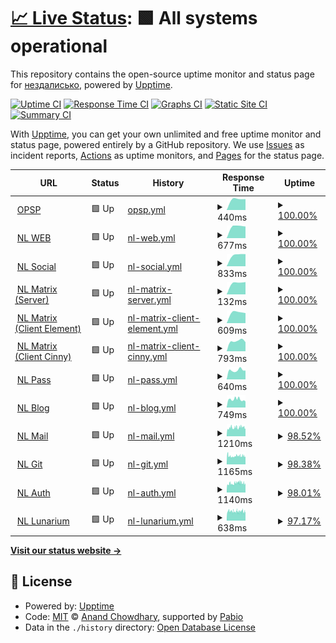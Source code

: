 # [📈 Live Status](https://status.noleron.com): <!--live status--> **🟩 All systems operational**

This repository contains the open-source uptime monitor and status page for [нездалисько](noleron.com), powered by [Upptime](https://github.com/upptime/upptime).

[![Uptime CI](https://github.com/uandreew/status.noleron.com/workflows/Uptime%20CI/badge.svg)](https://github.com/uandreew/status.noleron.com/actions?query=workflow%3A%22Uptime+CI%22)
[![Response Time CI](https://github.com/uandreew/status.noleron.com/workflows/Response%20Time%20CI/badge.svg)](https://github.com/uandreew/status.noleron.com/actions?query=workflow%3A%22Response+Time+CI%22)
[![Graphs CI](https://github.com/uandreew/status.noleron.com/workflows/Graphs%20CI/badge.svg)](https://github.com/uandreew/status.noleron.com/actions?query=workflow%3A%22Graphs+CI%22)
[![Static Site CI](https://github.com/uandreew/status.noleron.com/workflows/Static%20Site%20CI/badge.svg)](https://github.com/uandreew/status.noleron.com/actions?query=workflow%3A%22Static+Site+CI%22)
[![Summary CI](https://github.com/uandreew/status.noleron.com/workflows/Summary%20CI/badge.svg)](https://github.com/uandreew/status.noleron.com/actions?query=workflow%3A%22Summary+CI%22)

With [Upptime](https://upptime.js.org), you can get your own unlimited and free uptime monitor and status page, powered entirely by a GitHub repository. We use [Issues](https://github.com/uandreew/status.noleron.com/issues) as incident reports, [Actions](https://github.com/uandreew/status.noleron.com/actions) as uptime monitors, and [Pages](https://status.noleron.com) for the status page.

<!--start: status pages-->
<!-- This summary is generated by Upptime (https://github.com/upptime/upptime) -->
<!-- Do not edit this manually, your changes will be overwritten -->
<!-- prettier-ignore -->
| URL | Status | History | Response Time | Uptime |
| --- | ------ | ------- | ------------- | ------ |
| <img alt="" src="https://icons.duckduckgo.com/ip3/opulus.space.ico" height="13"> [OPSP](https://opulus.space) | 🟩 Up | [opsp.yml](https://github.com/crisukbot/status.noleron.com/commits/HEAD/history/opsp.yml) | <details><summary><img alt="Response time graph" src="./graphs/opsp/response-time-week.png" height="20"> 440ms</summary><br><a href="https://status.noleron.com/history/opsp"><img alt="Response time 533" src="https://img.shields.io/endpoint?url=https%3A%2F%2Fraw.githubusercontent.com%2Fcrisukbot%2Fstatus.noleron.com%2FHEAD%2Fapi%2Fopsp%2Fresponse-time.json"></a><br><a href="https://status.noleron.com/history/opsp"><img alt="24-hour response time 428" src="https://img.shields.io/endpoint?url=https%3A%2F%2Fraw.githubusercontent.com%2Fcrisukbot%2Fstatus.noleron.com%2FHEAD%2Fapi%2Fopsp%2Fresponse-time-day.json"></a><br><a href="https://status.noleron.com/history/opsp"><img alt="7-day response time 440" src="https://img.shields.io/endpoint?url=https%3A%2F%2Fraw.githubusercontent.com%2Fcrisukbot%2Fstatus.noleron.com%2FHEAD%2Fapi%2Fopsp%2Fresponse-time-week.json"></a><br><a href="https://status.noleron.com/history/opsp"><img alt="30-day response time 440" src="https://img.shields.io/endpoint?url=https%3A%2F%2Fraw.githubusercontent.com%2Fcrisukbot%2Fstatus.noleron.com%2FHEAD%2Fapi%2Fopsp%2Fresponse-time-month.json"></a><br><a href="https://status.noleron.com/history/opsp"><img alt="1-year response time 533" src="https://img.shields.io/endpoint?url=https%3A%2F%2Fraw.githubusercontent.com%2Fcrisukbot%2Fstatus.noleron.com%2FHEAD%2Fapi%2Fopsp%2Fresponse-time-year.json"></a></details> | <details><summary><a href="https://status.noleron.com/history/opsp">100.00%</a></summary><a href="https://status.noleron.com/history/opsp"><img alt="All-time uptime 100.00%" src="https://img.shields.io/endpoint?url=https%3A%2F%2Fraw.githubusercontent.com%2Fcrisukbot%2Fstatus.noleron.com%2FHEAD%2Fapi%2Fopsp%2Fuptime.json"></a><br><a href="https://status.noleron.com/history/opsp"><img alt="24-hour uptime 100.00%" src="https://img.shields.io/endpoint?url=https%3A%2F%2Fraw.githubusercontent.com%2Fcrisukbot%2Fstatus.noleron.com%2FHEAD%2Fapi%2Fopsp%2Fuptime-day.json"></a><br><a href="https://status.noleron.com/history/opsp"><img alt="7-day uptime 100.00%" src="https://img.shields.io/endpoint?url=https%3A%2F%2Fraw.githubusercontent.com%2Fcrisukbot%2Fstatus.noleron.com%2FHEAD%2Fapi%2Fopsp%2Fuptime-week.json"></a><br><a href="https://status.noleron.com/history/opsp"><img alt="30-day uptime 100.00%" src="https://img.shields.io/endpoint?url=https%3A%2F%2Fraw.githubusercontent.com%2Fcrisukbot%2Fstatus.noleron.com%2FHEAD%2Fapi%2Fopsp%2Fuptime-month.json"></a><br><a href="https://status.noleron.com/history/opsp"><img alt="1-year uptime 100.00%" src="https://img.shields.io/endpoint?url=https%3A%2F%2Fraw.githubusercontent.com%2Fcrisukbot%2Fstatus.noleron.com%2FHEAD%2Fapi%2Fopsp%2Fuptime-year.json"></a></details>
| <img alt="" src="https://icons.duckduckgo.com/ip3/noleron.com.ico" height="13"> [NL WEB](https://noleron.com) | 🟩 Up | [nl-web.yml](https://github.com/crisukbot/status.noleron.com/commits/HEAD/history/nl-web.yml) | <details><summary><img alt="Response time graph" src="./graphs/nl-web/response-time-week.png" height="20"> 677ms</summary><br><a href="https://status.noleron.com/history/nl-web"><img alt="Response time 717" src="https://img.shields.io/endpoint?url=https%3A%2F%2Fraw.githubusercontent.com%2Fcrisukbot%2Fstatus.noleron.com%2FHEAD%2Fapi%2Fnl-web%2Fresponse-time.json"></a><br><a href="https://status.noleron.com/history/nl-web"><img alt="24-hour response time 645" src="https://img.shields.io/endpoint?url=https%3A%2F%2Fraw.githubusercontent.com%2Fcrisukbot%2Fstatus.noleron.com%2FHEAD%2Fapi%2Fnl-web%2Fresponse-time-day.json"></a><br><a href="https://status.noleron.com/history/nl-web"><img alt="7-day response time 677" src="https://img.shields.io/endpoint?url=https%3A%2F%2Fraw.githubusercontent.com%2Fcrisukbot%2Fstatus.noleron.com%2FHEAD%2Fapi%2Fnl-web%2Fresponse-time-week.json"></a><br><a href="https://status.noleron.com/history/nl-web"><img alt="30-day response time 677" src="https://img.shields.io/endpoint?url=https%3A%2F%2Fraw.githubusercontent.com%2Fcrisukbot%2Fstatus.noleron.com%2FHEAD%2Fapi%2Fnl-web%2Fresponse-time-month.json"></a><br><a href="https://status.noleron.com/history/nl-web"><img alt="1-year response time 717" src="https://img.shields.io/endpoint?url=https%3A%2F%2Fraw.githubusercontent.com%2Fcrisukbot%2Fstatus.noleron.com%2FHEAD%2Fapi%2Fnl-web%2Fresponse-time-year.json"></a></details> | <details><summary><a href="https://status.noleron.com/history/nl-web">100.00%</a></summary><a href="https://status.noleron.com/history/nl-web"><img alt="All-time uptime 99.99%" src="https://img.shields.io/endpoint?url=https%3A%2F%2Fraw.githubusercontent.com%2Fcrisukbot%2Fstatus.noleron.com%2FHEAD%2Fapi%2Fnl-web%2Fuptime.json"></a><br><a href="https://status.noleron.com/history/nl-web"><img alt="24-hour uptime 100.00%" src="https://img.shields.io/endpoint?url=https%3A%2F%2Fraw.githubusercontent.com%2Fcrisukbot%2Fstatus.noleron.com%2FHEAD%2Fapi%2Fnl-web%2Fuptime-day.json"></a><br><a href="https://status.noleron.com/history/nl-web"><img alt="7-day uptime 100.00%" src="https://img.shields.io/endpoint?url=https%3A%2F%2Fraw.githubusercontent.com%2Fcrisukbot%2Fstatus.noleron.com%2FHEAD%2Fapi%2Fnl-web%2Fuptime-week.json"></a><br><a href="https://status.noleron.com/history/nl-web"><img alt="30-day uptime 100.00%" src="https://img.shields.io/endpoint?url=https%3A%2F%2Fraw.githubusercontent.com%2Fcrisukbot%2Fstatus.noleron.com%2FHEAD%2Fapi%2Fnl-web%2Fuptime-month.json"></a><br><a href="https://status.noleron.com/history/nl-web"><img alt="1-year uptime 99.99%" src="https://img.shields.io/endpoint?url=https%3A%2F%2Fraw.githubusercontent.com%2Fcrisukbot%2Fstatus.noleron.com%2FHEAD%2Fapi%2Fnl-web%2Fuptime-year.json"></a></details>
| <img alt="" src="https://icons.duckduckgo.com/ip3/social.noleron.com.ico" height="13"> [NL Social](https://social.noleron.com) | 🟩 Up | [nl-social.yml](https://github.com/crisukbot/status.noleron.com/commits/HEAD/history/nl-social.yml) | <details><summary><img alt="Response time graph" src="./graphs/nl-social/response-time-week.png" height="20"> 833ms</summary><br><a href="https://status.noleron.com/history/nl-social"><img alt="Response time 1142" src="https://img.shields.io/endpoint?url=https%3A%2F%2Fraw.githubusercontent.com%2Fcrisukbot%2Fstatus.noleron.com%2FHEAD%2Fapi%2Fnl-social%2Fresponse-time.json"></a><br><a href="https://status.noleron.com/history/nl-social"><img alt="24-hour response time 866" src="https://img.shields.io/endpoint?url=https%3A%2F%2Fraw.githubusercontent.com%2Fcrisukbot%2Fstatus.noleron.com%2FHEAD%2Fapi%2Fnl-social%2Fresponse-time-day.json"></a><br><a href="https://status.noleron.com/history/nl-social"><img alt="7-day response time 833" src="https://img.shields.io/endpoint?url=https%3A%2F%2Fraw.githubusercontent.com%2Fcrisukbot%2Fstatus.noleron.com%2FHEAD%2Fapi%2Fnl-social%2Fresponse-time-week.json"></a><br><a href="https://status.noleron.com/history/nl-social"><img alt="30-day response time 833" src="https://img.shields.io/endpoint?url=https%3A%2F%2Fraw.githubusercontent.com%2Fcrisukbot%2Fstatus.noleron.com%2FHEAD%2Fapi%2Fnl-social%2Fresponse-time-month.json"></a><br><a href="https://status.noleron.com/history/nl-social"><img alt="1-year response time 1142" src="https://img.shields.io/endpoint?url=https%3A%2F%2Fraw.githubusercontent.com%2Fcrisukbot%2Fstatus.noleron.com%2FHEAD%2Fapi%2Fnl-social%2Fresponse-time-year.json"></a></details> | <details><summary><a href="https://status.noleron.com/history/nl-social">100.00%</a></summary><a href="https://status.noleron.com/history/nl-social"><img alt="All-time uptime 99.54%" src="https://img.shields.io/endpoint?url=https%3A%2F%2Fraw.githubusercontent.com%2Fcrisukbot%2Fstatus.noleron.com%2FHEAD%2Fapi%2Fnl-social%2Fuptime.json"></a><br><a href="https://status.noleron.com/history/nl-social"><img alt="24-hour uptime 100.00%" src="https://img.shields.io/endpoint?url=https%3A%2F%2Fraw.githubusercontent.com%2Fcrisukbot%2Fstatus.noleron.com%2FHEAD%2Fapi%2Fnl-social%2Fuptime-day.json"></a><br><a href="https://status.noleron.com/history/nl-social"><img alt="7-day uptime 100.00%" src="https://img.shields.io/endpoint?url=https%3A%2F%2Fraw.githubusercontent.com%2Fcrisukbot%2Fstatus.noleron.com%2FHEAD%2Fapi%2Fnl-social%2Fuptime-week.json"></a><br><a href="https://status.noleron.com/history/nl-social"><img alt="30-day uptime 100.00%" src="https://img.shields.io/endpoint?url=https%3A%2F%2Fraw.githubusercontent.com%2Fcrisukbot%2Fstatus.noleron.com%2FHEAD%2Fapi%2Fnl-social%2Fuptime-month.json"></a><br><a href="https://status.noleron.com/history/nl-social"><img alt="1-year uptime 99.54%" src="https://img.shields.io/endpoint?url=https%3A%2F%2Fraw.githubusercontent.com%2Fcrisukbot%2Fstatus.noleron.com%2FHEAD%2Fapi%2Fnl-social%2Fuptime-year.json"></a></details>
| <img alt="" src="https://icons.duckduckgo.com/ip3/noleron.com.ico" height="13"> [NL Matrix (Server)](https://noleron.com/_matrix/static/) | 🟩 Up | [nl-matrix-server.yml](https://github.com/crisukbot/status.noleron.com/commits/HEAD/history/nl-matrix-server.yml) | <details><summary><img alt="Response time graph" src="./graphs/nl-matrix-server/response-time-week.png" height="20"> 132ms</summary><br><a href="https://status.noleron.com/history/nl-matrix-server"><img alt="Response time 144" src="https://img.shields.io/endpoint?url=https%3A%2F%2Fraw.githubusercontent.com%2Fcrisukbot%2Fstatus.noleron.com%2FHEAD%2Fapi%2Fnl-matrix-server%2Fresponse-time.json"></a><br><a href="https://status.noleron.com/history/nl-matrix-server"><img alt="24-hour response time 136" src="https://img.shields.io/endpoint?url=https%3A%2F%2Fraw.githubusercontent.com%2Fcrisukbot%2Fstatus.noleron.com%2FHEAD%2Fapi%2Fnl-matrix-server%2Fresponse-time-day.json"></a><br><a href="https://status.noleron.com/history/nl-matrix-server"><img alt="7-day response time 132" src="https://img.shields.io/endpoint?url=https%3A%2F%2Fraw.githubusercontent.com%2Fcrisukbot%2Fstatus.noleron.com%2FHEAD%2Fapi%2Fnl-matrix-server%2Fresponse-time-week.json"></a><br><a href="https://status.noleron.com/history/nl-matrix-server"><img alt="30-day response time 132" src="https://img.shields.io/endpoint?url=https%3A%2F%2Fraw.githubusercontent.com%2Fcrisukbot%2Fstatus.noleron.com%2FHEAD%2Fapi%2Fnl-matrix-server%2Fresponse-time-month.json"></a><br><a href="https://status.noleron.com/history/nl-matrix-server"><img alt="1-year response time 144" src="https://img.shields.io/endpoint?url=https%3A%2F%2Fraw.githubusercontent.com%2Fcrisukbot%2Fstatus.noleron.com%2FHEAD%2Fapi%2Fnl-matrix-server%2Fresponse-time-year.json"></a></details> | <details><summary><a href="https://status.noleron.com/history/nl-matrix-server">100.00%</a></summary><a href="https://status.noleron.com/history/nl-matrix-server"><img alt="All-time uptime 99.93%" src="https://img.shields.io/endpoint?url=https%3A%2F%2Fraw.githubusercontent.com%2Fcrisukbot%2Fstatus.noleron.com%2FHEAD%2Fapi%2Fnl-matrix-server%2Fuptime.json"></a><br><a href="https://status.noleron.com/history/nl-matrix-server"><img alt="24-hour uptime 100.00%" src="https://img.shields.io/endpoint?url=https%3A%2F%2Fraw.githubusercontent.com%2Fcrisukbot%2Fstatus.noleron.com%2FHEAD%2Fapi%2Fnl-matrix-server%2Fuptime-day.json"></a><br><a href="https://status.noleron.com/history/nl-matrix-server"><img alt="7-day uptime 100.00%" src="https://img.shields.io/endpoint?url=https%3A%2F%2Fraw.githubusercontent.com%2Fcrisukbot%2Fstatus.noleron.com%2FHEAD%2Fapi%2Fnl-matrix-server%2Fuptime-week.json"></a><br><a href="https://status.noleron.com/history/nl-matrix-server"><img alt="30-day uptime 100.00%" src="https://img.shields.io/endpoint?url=https%3A%2F%2Fraw.githubusercontent.com%2Fcrisukbot%2Fstatus.noleron.com%2FHEAD%2Fapi%2Fnl-matrix-server%2Fuptime-month.json"></a><br><a href="https://status.noleron.com/history/nl-matrix-server"><img alt="1-year uptime 99.93%" src="https://img.shields.io/endpoint?url=https%3A%2F%2Fraw.githubusercontent.com%2Fcrisukbot%2Fstatus.noleron.com%2FHEAD%2Fapi%2Fnl-matrix-server%2Fuptime-year.json"></a></details>
| <img alt="" src="https://icons.duckduckgo.com/ip3/mx.noleron.com.ico" height="13"> [NL Matrix (Client Element)](https://mx.noleron.com) | 🟩 Up | [nl-matrix-client-element.yml](https://github.com/crisukbot/status.noleron.com/commits/HEAD/history/nl-matrix-client-element.yml) | <details><summary><img alt="Response time graph" src="./graphs/nl-matrix-client-element/response-time-week.png" height="20"> 609ms</summary><br><a href="https://status.noleron.com/history/nl-matrix-client-element"><img alt="Response time 685" src="https://img.shields.io/endpoint?url=https%3A%2F%2Fraw.githubusercontent.com%2Fcrisukbot%2Fstatus.noleron.com%2FHEAD%2Fapi%2Fnl-matrix-client-element%2Fresponse-time.json"></a><br><a href="https://status.noleron.com/history/nl-matrix-client-element"><img alt="24-hour response time 555" src="https://img.shields.io/endpoint?url=https%3A%2F%2Fraw.githubusercontent.com%2Fcrisukbot%2Fstatus.noleron.com%2FHEAD%2Fapi%2Fnl-matrix-client-element%2Fresponse-time-day.json"></a><br><a href="https://status.noleron.com/history/nl-matrix-client-element"><img alt="7-day response time 609" src="https://img.shields.io/endpoint?url=https%3A%2F%2Fraw.githubusercontent.com%2Fcrisukbot%2Fstatus.noleron.com%2FHEAD%2Fapi%2Fnl-matrix-client-element%2Fresponse-time-week.json"></a><br><a href="https://status.noleron.com/history/nl-matrix-client-element"><img alt="30-day response time 609" src="https://img.shields.io/endpoint?url=https%3A%2F%2Fraw.githubusercontent.com%2Fcrisukbot%2Fstatus.noleron.com%2FHEAD%2Fapi%2Fnl-matrix-client-element%2Fresponse-time-month.json"></a><br><a href="https://status.noleron.com/history/nl-matrix-client-element"><img alt="1-year response time 685" src="https://img.shields.io/endpoint?url=https%3A%2F%2Fraw.githubusercontent.com%2Fcrisukbot%2Fstatus.noleron.com%2FHEAD%2Fapi%2Fnl-matrix-client-element%2Fresponse-time-year.json"></a></details> | <details><summary><a href="https://status.noleron.com/history/nl-matrix-client-element">100.00%</a></summary><a href="https://status.noleron.com/history/nl-matrix-client-element"><img alt="All-time uptime 100.00%" src="https://img.shields.io/endpoint?url=https%3A%2F%2Fraw.githubusercontent.com%2Fcrisukbot%2Fstatus.noleron.com%2FHEAD%2Fapi%2Fnl-matrix-client-element%2Fuptime.json"></a><br><a href="https://status.noleron.com/history/nl-matrix-client-element"><img alt="24-hour uptime 100.00%" src="https://img.shields.io/endpoint?url=https%3A%2F%2Fraw.githubusercontent.com%2Fcrisukbot%2Fstatus.noleron.com%2FHEAD%2Fapi%2Fnl-matrix-client-element%2Fuptime-day.json"></a><br><a href="https://status.noleron.com/history/nl-matrix-client-element"><img alt="7-day uptime 100.00%" src="https://img.shields.io/endpoint?url=https%3A%2F%2Fraw.githubusercontent.com%2Fcrisukbot%2Fstatus.noleron.com%2FHEAD%2Fapi%2Fnl-matrix-client-element%2Fuptime-week.json"></a><br><a href="https://status.noleron.com/history/nl-matrix-client-element"><img alt="30-day uptime 100.00%" src="https://img.shields.io/endpoint?url=https%3A%2F%2Fraw.githubusercontent.com%2Fcrisukbot%2Fstatus.noleron.com%2FHEAD%2Fapi%2Fnl-matrix-client-element%2Fuptime-month.json"></a><br><a href="https://status.noleron.com/history/nl-matrix-client-element"><img alt="1-year uptime 100.00%" src="https://img.shields.io/endpoint?url=https%3A%2F%2Fraw.githubusercontent.com%2Fcrisukbot%2Fstatus.noleron.com%2FHEAD%2Fapi%2Fnl-matrix-client-element%2Fuptime-year.json"></a></details>
| <img alt="" src="https://icons.duckduckgo.com/ip3/cinny.noleron.com.ico" height="13"> [NL Matrix (Client Cinny)](https://cinny.noleron.com) | 🟩 Up | [nl-matrix-client-cinny.yml](https://github.com/crisukbot/status.noleron.com/commits/HEAD/history/nl-matrix-client-cinny.yml) | <details><summary><img alt="Response time graph" src="./graphs/nl-matrix-client-cinny/response-time-week.png" height="20"> 793ms</summary><br><a href="https://status.noleron.com/history/nl-matrix-client-cinny"><img alt="Response time 859" src="https://img.shields.io/endpoint?url=https%3A%2F%2Fraw.githubusercontent.com%2Fcrisukbot%2Fstatus.noleron.com%2FHEAD%2Fapi%2Fnl-matrix-client-cinny%2Fresponse-time.json"></a><br><a href="https://status.noleron.com/history/nl-matrix-client-cinny"><img alt="24-hour response time 815" src="https://img.shields.io/endpoint?url=https%3A%2F%2Fraw.githubusercontent.com%2Fcrisukbot%2Fstatus.noleron.com%2FHEAD%2Fapi%2Fnl-matrix-client-cinny%2Fresponse-time-day.json"></a><br><a href="https://status.noleron.com/history/nl-matrix-client-cinny"><img alt="7-day response time 793" src="https://img.shields.io/endpoint?url=https%3A%2F%2Fraw.githubusercontent.com%2Fcrisukbot%2Fstatus.noleron.com%2FHEAD%2Fapi%2Fnl-matrix-client-cinny%2Fresponse-time-week.json"></a><br><a href="https://status.noleron.com/history/nl-matrix-client-cinny"><img alt="30-day response time 793" src="https://img.shields.io/endpoint?url=https%3A%2F%2Fraw.githubusercontent.com%2Fcrisukbot%2Fstatus.noleron.com%2FHEAD%2Fapi%2Fnl-matrix-client-cinny%2Fresponse-time-month.json"></a><br><a href="https://status.noleron.com/history/nl-matrix-client-cinny"><img alt="1-year response time 859" src="https://img.shields.io/endpoint?url=https%3A%2F%2Fraw.githubusercontent.com%2Fcrisukbot%2Fstatus.noleron.com%2FHEAD%2Fapi%2Fnl-matrix-client-cinny%2Fresponse-time-year.json"></a></details> | <details><summary><a href="https://status.noleron.com/history/nl-matrix-client-cinny">100.00%</a></summary><a href="https://status.noleron.com/history/nl-matrix-client-cinny"><img alt="All-time uptime 100.00%" src="https://img.shields.io/endpoint?url=https%3A%2F%2Fraw.githubusercontent.com%2Fcrisukbot%2Fstatus.noleron.com%2FHEAD%2Fapi%2Fnl-matrix-client-cinny%2Fuptime.json"></a><br><a href="https://status.noleron.com/history/nl-matrix-client-cinny"><img alt="24-hour uptime 100.00%" src="https://img.shields.io/endpoint?url=https%3A%2F%2Fraw.githubusercontent.com%2Fcrisukbot%2Fstatus.noleron.com%2FHEAD%2Fapi%2Fnl-matrix-client-cinny%2Fuptime-day.json"></a><br><a href="https://status.noleron.com/history/nl-matrix-client-cinny"><img alt="7-day uptime 100.00%" src="https://img.shields.io/endpoint?url=https%3A%2F%2Fraw.githubusercontent.com%2Fcrisukbot%2Fstatus.noleron.com%2FHEAD%2Fapi%2Fnl-matrix-client-cinny%2Fuptime-week.json"></a><br><a href="https://status.noleron.com/history/nl-matrix-client-cinny"><img alt="30-day uptime 100.00%" src="https://img.shields.io/endpoint?url=https%3A%2F%2Fraw.githubusercontent.com%2Fcrisukbot%2Fstatus.noleron.com%2FHEAD%2Fapi%2Fnl-matrix-client-cinny%2Fuptime-month.json"></a><br><a href="https://status.noleron.com/history/nl-matrix-client-cinny"><img alt="1-year uptime 100.00%" src="https://img.shields.io/endpoint?url=https%3A%2F%2Fraw.githubusercontent.com%2Fcrisukbot%2Fstatus.noleron.com%2FHEAD%2Fapi%2Fnl-matrix-client-cinny%2Fuptime-year.json"></a></details>
| <img alt="" src="https://icons.duckduckgo.com/ip3/pass.noleron.com.ico" height="13"> [NL Pass](https://pass.noleron.com) | 🟩 Up | [nl-pass.yml](https://github.com/crisukbot/status.noleron.com/commits/HEAD/history/nl-pass.yml) | <details><summary><img alt="Response time graph" src="./graphs/nl-pass/response-time-week.png" height="20"> 640ms</summary><br><a href="https://status.noleron.com/history/nl-pass"><img alt="Response time 640" src="https://img.shields.io/endpoint?url=https%3A%2F%2Fraw.githubusercontent.com%2Fcrisukbot%2Fstatus.noleron.com%2FHEAD%2Fapi%2Fnl-pass%2Fresponse-time.json"></a><br><a href="https://status.noleron.com/history/nl-pass"><img alt="24-hour response time 669" src="https://img.shields.io/endpoint?url=https%3A%2F%2Fraw.githubusercontent.com%2Fcrisukbot%2Fstatus.noleron.com%2FHEAD%2Fapi%2Fnl-pass%2Fresponse-time-day.json"></a><br><a href="https://status.noleron.com/history/nl-pass"><img alt="7-day response time 640" src="https://img.shields.io/endpoint?url=https%3A%2F%2Fraw.githubusercontent.com%2Fcrisukbot%2Fstatus.noleron.com%2FHEAD%2Fapi%2Fnl-pass%2Fresponse-time-week.json"></a><br><a href="https://status.noleron.com/history/nl-pass"><img alt="30-day response time 640" src="https://img.shields.io/endpoint?url=https%3A%2F%2Fraw.githubusercontent.com%2Fcrisukbot%2Fstatus.noleron.com%2FHEAD%2Fapi%2Fnl-pass%2Fresponse-time-month.json"></a><br><a href="https://status.noleron.com/history/nl-pass"><img alt="1-year response time 640" src="https://img.shields.io/endpoint?url=https%3A%2F%2Fraw.githubusercontent.com%2Fcrisukbot%2Fstatus.noleron.com%2FHEAD%2Fapi%2Fnl-pass%2Fresponse-time-year.json"></a></details> | <details><summary><a href="https://status.noleron.com/history/nl-pass">100.00%</a></summary><a href="https://status.noleron.com/history/nl-pass"><img alt="All-time uptime 100.00%" src="https://img.shields.io/endpoint?url=https%3A%2F%2Fraw.githubusercontent.com%2Fcrisukbot%2Fstatus.noleron.com%2FHEAD%2Fapi%2Fnl-pass%2Fuptime.json"></a><br><a href="https://status.noleron.com/history/nl-pass"><img alt="24-hour uptime 100.00%" src="https://img.shields.io/endpoint?url=https%3A%2F%2Fraw.githubusercontent.com%2Fcrisukbot%2Fstatus.noleron.com%2FHEAD%2Fapi%2Fnl-pass%2Fuptime-day.json"></a><br><a href="https://status.noleron.com/history/nl-pass"><img alt="7-day uptime 100.00%" src="https://img.shields.io/endpoint?url=https%3A%2F%2Fraw.githubusercontent.com%2Fcrisukbot%2Fstatus.noleron.com%2FHEAD%2Fapi%2Fnl-pass%2Fuptime-week.json"></a><br><a href="https://status.noleron.com/history/nl-pass"><img alt="30-day uptime 100.00%" src="https://img.shields.io/endpoint?url=https%3A%2F%2Fraw.githubusercontent.com%2Fcrisukbot%2Fstatus.noleron.com%2FHEAD%2Fapi%2Fnl-pass%2Fuptime-month.json"></a><br><a href="https://status.noleron.com/history/nl-pass"><img alt="1-year uptime 100.00%" src="https://img.shields.io/endpoint?url=https%3A%2F%2Fraw.githubusercontent.com%2Fcrisukbot%2Fstatus.noleron.com%2FHEAD%2Fapi%2Fnl-pass%2Fuptime-year.json"></a></details>
| <img alt="" src="https://icons.duckduckgo.com/ip3/blog.noleron.com.ico" height="13"> [NL Blog](https://blog.noleron.com) | 🟩 Up | [nl-blog.yml](https://github.com/crisukbot/status.noleron.com/commits/HEAD/history/nl-blog.yml) | <details><summary><img alt="Response time graph" src="./graphs/nl-blog/response-time-week.png" height="20"> 749ms</summary><br><a href="https://status.noleron.com/history/nl-blog"><img alt="Response time 890" src="https://img.shields.io/endpoint?url=https%3A%2F%2Fraw.githubusercontent.com%2Fcrisukbot%2Fstatus.noleron.com%2FHEAD%2Fapi%2Fnl-blog%2Fresponse-time.json"></a><br><a href="https://status.noleron.com/history/nl-blog"><img alt="24-hour response time 762" src="https://img.shields.io/endpoint?url=https%3A%2F%2Fraw.githubusercontent.com%2Fcrisukbot%2Fstatus.noleron.com%2FHEAD%2Fapi%2Fnl-blog%2Fresponse-time-day.json"></a><br><a href="https://status.noleron.com/history/nl-blog"><img alt="7-day response time 749" src="https://img.shields.io/endpoint?url=https%3A%2F%2Fraw.githubusercontent.com%2Fcrisukbot%2Fstatus.noleron.com%2FHEAD%2Fapi%2Fnl-blog%2Fresponse-time-week.json"></a><br><a href="https://status.noleron.com/history/nl-blog"><img alt="30-day response time 749" src="https://img.shields.io/endpoint?url=https%3A%2F%2Fraw.githubusercontent.com%2Fcrisukbot%2Fstatus.noleron.com%2FHEAD%2Fapi%2Fnl-blog%2Fresponse-time-month.json"></a><br><a href="https://status.noleron.com/history/nl-blog"><img alt="1-year response time 890" src="https://img.shields.io/endpoint?url=https%3A%2F%2Fraw.githubusercontent.com%2Fcrisukbot%2Fstatus.noleron.com%2FHEAD%2Fapi%2Fnl-blog%2Fresponse-time-year.json"></a></details> | <details><summary><a href="https://status.noleron.com/history/nl-blog">100.00%</a></summary><a href="https://status.noleron.com/history/nl-blog"><img alt="All-time uptime 99.99%" src="https://img.shields.io/endpoint?url=https%3A%2F%2Fraw.githubusercontent.com%2Fcrisukbot%2Fstatus.noleron.com%2FHEAD%2Fapi%2Fnl-blog%2Fuptime.json"></a><br><a href="https://status.noleron.com/history/nl-blog"><img alt="24-hour uptime 100.00%" src="https://img.shields.io/endpoint?url=https%3A%2F%2Fraw.githubusercontent.com%2Fcrisukbot%2Fstatus.noleron.com%2FHEAD%2Fapi%2Fnl-blog%2Fuptime-day.json"></a><br><a href="https://status.noleron.com/history/nl-blog"><img alt="7-day uptime 100.00%" src="https://img.shields.io/endpoint?url=https%3A%2F%2Fraw.githubusercontent.com%2Fcrisukbot%2Fstatus.noleron.com%2FHEAD%2Fapi%2Fnl-blog%2Fuptime-week.json"></a><br><a href="https://status.noleron.com/history/nl-blog"><img alt="30-day uptime 100.00%" src="https://img.shields.io/endpoint?url=https%3A%2F%2Fraw.githubusercontent.com%2Fcrisukbot%2Fstatus.noleron.com%2FHEAD%2Fapi%2Fnl-blog%2Fuptime-month.json"></a><br><a href="https://status.noleron.com/history/nl-blog"><img alt="1-year uptime 99.99%" src="https://img.shields.io/endpoint?url=https%3A%2F%2Fraw.githubusercontent.com%2Fcrisukbot%2Fstatus.noleron.com%2FHEAD%2Fapi%2Fnl-blog%2Fuptime-year.json"></a></details>
| <img alt="" src="https://icons.duckduckgo.com/ip3/mail.noleron.com.ico" height="13"> [NL Mail](https://mail.noleron.com) | 🟩 Up | [nl-mail.yml](https://github.com/crisukbot/status.noleron.com/commits/HEAD/history/nl-mail.yml) | <details><summary><img alt="Response time graph" src="./graphs/nl-mail/response-time-week.png" height="20"> 1210ms</summary><br><a href="https://status.noleron.com/history/nl-mail"><img alt="Response time 1263" src="https://img.shields.io/endpoint?url=https%3A%2F%2Fraw.githubusercontent.com%2Fcrisukbot%2Fstatus.noleron.com%2FHEAD%2Fapi%2Fnl-mail%2Fresponse-time.json"></a><br><a href="https://status.noleron.com/history/nl-mail"><img alt="24-hour response time 1248" src="https://img.shields.io/endpoint?url=https%3A%2F%2Fraw.githubusercontent.com%2Fcrisukbot%2Fstatus.noleron.com%2FHEAD%2Fapi%2Fnl-mail%2Fresponse-time-day.json"></a><br><a href="https://status.noleron.com/history/nl-mail"><img alt="7-day response time 1210" src="https://img.shields.io/endpoint?url=https%3A%2F%2Fraw.githubusercontent.com%2Fcrisukbot%2Fstatus.noleron.com%2FHEAD%2Fapi%2Fnl-mail%2Fresponse-time-week.json"></a><br><a href="https://status.noleron.com/history/nl-mail"><img alt="30-day response time 1210" src="https://img.shields.io/endpoint?url=https%3A%2F%2Fraw.githubusercontent.com%2Fcrisukbot%2Fstatus.noleron.com%2FHEAD%2Fapi%2Fnl-mail%2Fresponse-time-month.json"></a><br><a href="https://status.noleron.com/history/nl-mail"><img alt="1-year response time 1263" src="https://img.shields.io/endpoint?url=https%3A%2F%2Fraw.githubusercontent.com%2Fcrisukbot%2Fstatus.noleron.com%2FHEAD%2Fapi%2Fnl-mail%2Fresponse-time-year.json"></a></details> | <details><summary><a href="https://status.noleron.com/history/nl-mail">98.52%</a></summary><a href="https://status.noleron.com/history/nl-mail"><img alt="All-time uptime 99.91%" src="https://img.shields.io/endpoint?url=https%3A%2F%2Fraw.githubusercontent.com%2Fcrisukbot%2Fstatus.noleron.com%2FHEAD%2Fapi%2Fnl-mail%2Fuptime.json"></a><br><a href="https://status.noleron.com/history/nl-mail"><img alt="24-hour uptime 92.96%" src="https://img.shields.io/endpoint?url=https%3A%2F%2Fraw.githubusercontent.com%2Fcrisukbot%2Fstatus.noleron.com%2FHEAD%2Fapi%2Fnl-mail%2Fuptime-day.json"></a><br><a href="https://status.noleron.com/history/nl-mail"><img alt="7-day uptime 98.52%" src="https://img.shields.io/endpoint?url=https%3A%2F%2Fraw.githubusercontent.com%2Fcrisukbot%2Fstatus.noleron.com%2FHEAD%2Fapi%2Fnl-mail%2Fuptime-week.json"></a><br><a href="https://status.noleron.com/history/nl-mail"><img alt="30-day uptime 99.66%" src="https://img.shields.io/endpoint?url=https%3A%2F%2Fraw.githubusercontent.com%2Fcrisukbot%2Fstatus.noleron.com%2FHEAD%2Fapi%2Fnl-mail%2Fuptime-month.json"></a><br><a href="https://status.noleron.com/history/nl-mail"><img alt="1-year uptime 99.91%" src="https://img.shields.io/endpoint?url=https%3A%2F%2Fraw.githubusercontent.com%2Fcrisukbot%2Fstatus.noleron.com%2FHEAD%2Fapi%2Fnl-mail%2Fuptime-year.json"></a></details>
| <img alt="" src="https://icons.duckduckgo.com/ip3/git.noleron.com.ico" height="13"> [NL Git](https://git.noleron.com/ihor/noleron-com) | 🟩 Up | [nl-git.yml](https://github.com/crisukbot/status.noleron.com/commits/HEAD/history/nl-git.yml) | <details><summary><img alt="Response time graph" src="./graphs/nl-git/response-time-week.png" height="20"> 1165ms</summary><br><a href="https://status.noleron.com/history/nl-git"><img alt="Response time 1183" src="https://img.shields.io/endpoint?url=https%3A%2F%2Fraw.githubusercontent.com%2Fcrisukbot%2Fstatus.noleron.com%2FHEAD%2Fapi%2Fnl-git%2Fresponse-time.json"></a><br><a href="https://status.noleron.com/history/nl-git"><img alt="24-hour response time 1160" src="https://img.shields.io/endpoint?url=https%3A%2F%2Fraw.githubusercontent.com%2Fcrisukbot%2Fstatus.noleron.com%2FHEAD%2Fapi%2Fnl-git%2Fresponse-time-day.json"></a><br><a href="https://status.noleron.com/history/nl-git"><img alt="7-day response time 1165" src="https://img.shields.io/endpoint?url=https%3A%2F%2Fraw.githubusercontent.com%2Fcrisukbot%2Fstatus.noleron.com%2FHEAD%2Fapi%2Fnl-git%2Fresponse-time-week.json"></a><br><a href="https://status.noleron.com/history/nl-git"><img alt="30-day response time 1165" src="https://img.shields.io/endpoint?url=https%3A%2F%2Fraw.githubusercontent.com%2Fcrisukbot%2Fstatus.noleron.com%2FHEAD%2Fapi%2Fnl-git%2Fresponse-time-month.json"></a><br><a href="https://status.noleron.com/history/nl-git"><img alt="1-year response time 1183" src="https://img.shields.io/endpoint?url=https%3A%2F%2Fraw.githubusercontent.com%2Fcrisukbot%2Fstatus.noleron.com%2FHEAD%2Fapi%2Fnl-git%2Fresponse-time-year.json"></a></details> | <details><summary><a href="https://status.noleron.com/history/nl-git">98.38%</a></summary><a href="https://status.noleron.com/history/nl-git"><img alt="All-time uptime 99.82%" src="https://img.shields.io/endpoint?url=https%3A%2F%2Fraw.githubusercontent.com%2Fcrisukbot%2Fstatus.noleron.com%2FHEAD%2Fapi%2Fnl-git%2Fuptime.json"></a><br><a href="https://status.noleron.com/history/nl-git"><img alt="24-hour uptime 91.94%" src="https://img.shields.io/endpoint?url=https%3A%2F%2Fraw.githubusercontent.com%2Fcrisukbot%2Fstatus.noleron.com%2FHEAD%2Fapi%2Fnl-git%2Fuptime-day.json"></a><br><a href="https://status.noleron.com/history/nl-git"><img alt="7-day uptime 98.38%" src="https://img.shields.io/endpoint?url=https%3A%2F%2Fraw.githubusercontent.com%2Fcrisukbot%2Fstatus.noleron.com%2FHEAD%2Fapi%2Fnl-git%2Fuptime-week.json"></a><br><a href="https://status.noleron.com/history/nl-git"><img alt="30-day uptime 99.63%" src="https://img.shields.io/endpoint?url=https%3A%2F%2Fraw.githubusercontent.com%2Fcrisukbot%2Fstatus.noleron.com%2FHEAD%2Fapi%2Fnl-git%2Fuptime-month.json"></a><br><a href="https://status.noleron.com/history/nl-git"><img alt="1-year uptime 99.82%" src="https://img.shields.io/endpoint?url=https%3A%2F%2Fraw.githubusercontent.com%2Fcrisukbot%2Fstatus.noleron.com%2FHEAD%2Fapi%2Fnl-git%2Fuptime-year.json"></a></details>
| <img alt="" src="https://icons.duckduckgo.com/ip3/auth.noleron.com.ico" height="13"> [NL Auth](https://auth.noleron.com) | 🟩 Up | [nl-auth.yml](https://github.com/crisukbot/status.noleron.com/commits/HEAD/history/nl-auth.yml) | <details><summary><img alt="Response time graph" src="./graphs/nl-auth/response-time-week.png" height="20"> 1140ms</summary><br><a href="https://status.noleron.com/history/nl-auth"><img alt="Response time 1175" src="https://img.shields.io/endpoint?url=https%3A%2F%2Fraw.githubusercontent.com%2Fcrisukbot%2Fstatus.noleron.com%2FHEAD%2Fapi%2Fnl-auth%2Fresponse-time.json"></a><br><a href="https://status.noleron.com/history/nl-auth"><img alt="24-hour response time 1200" src="https://img.shields.io/endpoint?url=https%3A%2F%2Fraw.githubusercontent.com%2Fcrisukbot%2Fstatus.noleron.com%2FHEAD%2Fapi%2Fnl-auth%2Fresponse-time-day.json"></a><br><a href="https://status.noleron.com/history/nl-auth"><img alt="7-day response time 1140" src="https://img.shields.io/endpoint?url=https%3A%2F%2Fraw.githubusercontent.com%2Fcrisukbot%2Fstatus.noleron.com%2FHEAD%2Fapi%2Fnl-auth%2Fresponse-time-week.json"></a><br><a href="https://status.noleron.com/history/nl-auth"><img alt="30-day response time 1140" src="https://img.shields.io/endpoint?url=https%3A%2F%2Fraw.githubusercontent.com%2Fcrisukbot%2Fstatus.noleron.com%2FHEAD%2Fapi%2Fnl-auth%2Fresponse-time-month.json"></a><br><a href="https://status.noleron.com/history/nl-auth"><img alt="1-year response time 1175" src="https://img.shields.io/endpoint?url=https%3A%2F%2Fraw.githubusercontent.com%2Fcrisukbot%2Fstatus.noleron.com%2FHEAD%2Fapi%2Fnl-auth%2Fresponse-time-year.json"></a></details> | <details><summary><a href="https://status.noleron.com/history/nl-auth">98.01%</a></summary><a href="https://status.noleron.com/history/nl-auth"><img alt="All-time uptime 99.79%" src="https://img.shields.io/endpoint?url=https%3A%2F%2Fraw.githubusercontent.com%2Fcrisukbot%2Fstatus.noleron.com%2FHEAD%2Fapi%2Fnl-auth%2Fuptime.json"></a><br><a href="https://status.noleron.com/history/nl-auth"><img alt="24-hour uptime 89.37%" src="https://img.shields.io/endpoint?url=https%3A%2F%2Fraw.githubusercontent.com%2Fcrisukbot%2Fstatus.noleron.com%2FHEAD%2Fapi%2Fnl-auth%2Fuptime-day.json"></a><br><a href="https://status.noleron.com/history/nl-auth"><img alt="7-day uptime 98.01%" src="https://img.shields.io/endpoint?url=https%3A%2F%2Fraw.githubusercontent.com%2Fcrisukbot%2Fstatus.noleron.com%2FHEAD%2Fapi%2Fnl-auth%2Fuptime-week.json"></a><br><a href="https://status.noleron.com/history/nl-auth"><img alt="30-day uptime 99.54%" src="https://img.shields.io/endpoint?url=https%3A%2F%2Fraw.githubusercontent.com%2Fcrisukbot%2Fstatus.noleron.com%2FHEAD%2Fapi%2Fnl-auth%2Fuptime-month.json"></a><br><a href="https://status.noleron.com/history/nl-auth"><img alt="1-year uptime 99.79%" src="https://img.shields.io/endpoint?url=https%3A%2F%2Fraw.githubusercontent.com%2Fcrisukbot%2Fstatus.noleron.com%2FHEAD%2Fapi%2Fnl-auth%2Fuptime-year.json"></a></details>
| <img alt="" src="https://icons.duckduckgo.com/ip3/lunarium.noleron.com.ico" height="13"> [NL Lunarium](https://lunarium.noleron.com) | 🟩 Up | [nl-lunarium.yml](https://github.com/crisukbot/status.noleron.com/commits/HEAD/history/nl-lunarium.yml) | <details><summary><img alt="Response time graph" src="./graphs/nl-lunarium/response-time-week.png" height="20"> 638ms</summary><br><a href="https://status.noleron.com/history/nl-lunarium"><img alt="Response time 632" src="https://img.shields.io/endpoint?url=https%3A%2F%2Fraw.githubusercontent.com%2Fcrisukbot%2Fstatus.noleron.com%2FHEAD%2Fapi%2Fnl-lunarium%2Fresponse-time.json"></a><br><a href="https://status.noleron.com/history/nl-lunarium"><img alt="24-hour response time 632" src="https://img.shields.io/endpoint?url=https%3A%2F%2Fraw.githubusercontent.com%2Fcrisukbot%2Fstatus.noleron.com%2FHEAD%2Fapi%2Fnl-lunarium%2Fresponse-time-day.json"></a><br><a href="https://status.noleron.com/history/nl-lunarium"><img alt="7-day response time 638" src="https://img.shields.io/endpoint?url=https%3A%2F%2Fraw.githubusercontent.com%2Fcrisukbot%2Fstatus.noleron.com%2FHEAD%2Fapi%2Fnl-lunarium%2Fresponse-time-week.json"></a><br><a href="https://status.noleron.com/history/nl-lunarium"><img alt="30-day response time 638" src="https://img.shields.io/endpoint?url=https%3A%2F%2Fraw.githubusercontent.com%2Fcrisukbot%2Fstatus.noleron.com%2FHEAD%2Fapi%2Fnl-lunarium%2Fresponse-time-month.json"></a><br><a href="https://status.noleron.com/history/nl-lunarium"><img alt="1-year response time 632" src="https://img.shields.io/endpoint?url=https%3A%2F%2Fraw.githubusercontent.com%2Fcrisukbot%2Fstatus.noleron.com%2FHEAD%2Fapi%2Fnl-lunarium%2Fresponse-time-year.json"></a></details> | <details><summary><a href="https://status.noleron.com/history/nl-lunarium">97.17%</a></summary><a href="https://status.noleron.com/history/nl-lunarium"><img alt="All-time uptime 99.80%" src="https://img.shields.io/endpoint?url=https%3A%2F%2Fraw.githubusercontent.com%2Fcrisukbot%2Fstatus.noleron.com%2FHEAD%2Fapi%2Fnl-lunarium%2Fuptime.json"></a><br><a href="https://status.noleron.com/history/nl-lunarium"><img alt="24-hour uptime 86.47%" src="https://img.shields.io/endpoint?url=https%3A%2F%2Fraw.githubusercontent.com%2Fcrisukbot%2Fstatus.noleron.com%2FHEAD%2Fapi%2Fnl-lunarium%2Fuptime-day.json"></a><br><a href="https://status.noleron.com/history/nl-lunarium"><img alt="7-day uptime 97.17%" src="https://img.shields.io/endpoint?url=https%3A%2F%2Fraw.githubusercontent.com%2Fcrisukbot%2Fstatus.noleron.com%2FHEAD%2Fapi%2Fnl-lunarium%2Fuptime-week.json"></a><br><a href="https://status.noleron.com/history/nl-lunarium"><img alt="30-day uptime 99.35%" src="https://img.shields.io/endpoint?url=https%3A%2F%2Fraw.githubusercontent.com%2Fcrisukbot%2Fstatus.noleron.com%2FHEAD%2Fapi%2Fnl-lunarium%2Fuptime-month.json"></a><br><a href="https://status.noleron.com/history/nl-lunarium"><img alt="1-year uptime 99.80%" src="https://img.shields.io/endpoint?url=https%3A%2F%2Fraw.githubusercontent.com%2Fcrisukbot%2Fstatus.noleron.com%2FHEAD%2Fapi%2Fnl-lunarium%2Fuptime-year.json"></a></details>

<!--end: status pages-->

[**Visit our status website →**](https://status.noleron.com)

## 📄 License

- Powered by: [Upptime](https://github.com/upptime/upptime)
- Code: [MIT](./LICENSE) © [Anand Chowdhary](https://anandchowdhary.com), supported by [Pabio](https://pabio.com)
- Data in the `./history` directory: [Open Database License](https://opendatacommons.org/licenses/odbl/1-0/)
